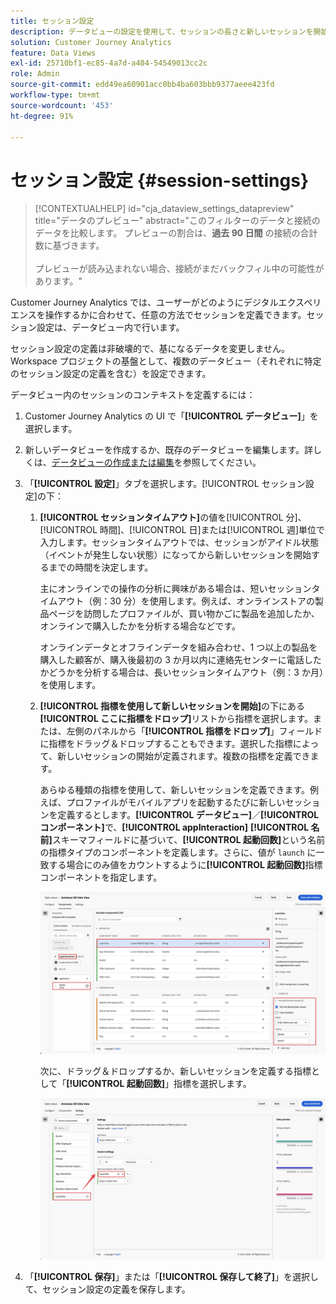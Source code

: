 ```yaml
---
title: セッション設定
description: データビューの設定を使用して、セッションの長さと新しいセッションを開始するトリガーを定義できます
solution: Customer Journey Analytics
feature: Data Views
exl-id: 25710bf1-ec85-4a7d-a404-54549013cc2c
role: Admin
source-git-commit: edd49ea60901acc0bb4ba603bbb9377aeee423fd
workflow-type: tm+mt
source-wordcount: '453'
ht-degree: 91%

---
```


# セッション設定 {#session-settings}

<!-- markdownlint-disable MD034 -->

>[!CONTEXTUALHELP]
>id="cja_dataview_settings_datapreview"
>title="データのプレビュー"
>abstract="このフィルターのデータと接続のデータを比較します。 プレビューの割合は、**過去 90 日間** の接続の合計数に基づきます。<br><br/> プレビューが読み込まれない場合、接続がまだバックフィル中の可能性があります。"

<!-- markdownlint-enable MD034 -->

<!-- markdownlint-enable MD034 -->


Customer Journey Analytics では、ユーザーがどのようにデジタルエクスペリエンスを操作するかに合わせて、任意の方法でセッションを定義できます。セッション設定は、データビュー内で行います。

セッション設定の定義は非破壊的で、基になるデータを変更しません。Workspace プロジェクトの基盤として、複数のデータビュー（それぞれに特定のセッション設定の定義を含む）を設定できます。

データビュー内のセッションのコンテキストを定義するには：

1. Customer Journey Analytics の UI で「**[!UICONTROL データビュー]**」を選択します。

2. 新しいデータビューを作成するか、既存のデータビューを編集します。詳しくは、[データビューの作成または編集](create-dataview.md)を参照してください。

3. 「**[!UICONTROL 設定]**」タブを選択します。[!UICONTROL セッション設定]の下：

   1. **[!UICONTROL セッションタイムアウト]**&#x200B;の値を[!UICONTROL 分]、[!UICONTROL 時間]、[!UICONTROL 日]または[!UICONTROL 週]単位で入力します。セッションタイムアウトでは、セッションがアイドル状態（イベントが発生しない状態）になってから新しいセッションを開始するまでの時間を決定します。

      主にオンラインでの操作の分析に興味がある場合は、短いセッションタイムアウト（例：30 分）を使用します。例えば、オンラインストアの製品ページを訪問したプロファイルが、買い物かごに製品を追加したか、オンラインで購入したかを分析する場合などです。

      オンラインデータとオフラインデータを組み合わせ、1 つ以上の製品を購入した顧客が、購入後最初の 3 か月以内に連絡先センターに電話したかどうかを分析する場合は、長いセッションタイムアウト（例：3 か月）を使用します。


   2. **[!UICONTROL 指標を使用して新しいセッションを開始]**&#x200B;の下にある&#x200B;**[!UICONTROL ここに指標をドロップ]**&#x200B;リストから指標を選択します。または、左側のパネルから「**[!UICONTROL 指標をドロップ]**」フィールドに指標をドラッグ＆ドロップすることもできます。選択した指標によって、新しいセッションの開始が定義されます。複数の指標を定義できます。

      あらゆる種類の指標を使用して、新しいセッションを定義できます。例えば、プロファイルがモバイルアプリを起動するたびに新しいセッションを定義するとします。**[!UICONTROL データビュー]**／**[!UICONTROL コンポーネント]**&#x200B;で、**[!UICONTROL appInteraction]** **[!UICONTROL 名前]**&#x200B;スキーマフィールドに基づいて、**[!UICONTROL 起動回数]**&#x200B;という名前の指標タイプのコンポーネントを定義します。さらに、値が `launch` に一致する場合にのみ値をカウントするように&#x200B;**[!UICONTROL 起動回数]**&#x200B;指標コンポーネントを指定します。

      ![アプリ操作指標コンポーネントの起動回数](assets/component-launches.png)

      次に、ドラッグ＆ドロップするか、新しいセッションを定義する指標として「**[!UICONTROL 起動回数]**」指標を選択します。

      ![セッション設定の起動回数](assets/session-settings-launches-metric.png)



4. 「**[!UICONTROL 保存]**」または「**[!UICONTROL 保存して終了]**」を選択して、セッション設定の定義を保存します。

